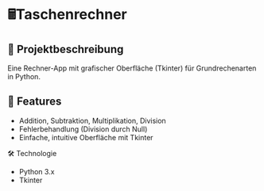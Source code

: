 # 🖩Taschenrechner

## 📝 Projektbeschreibung
Eine Rechner-App mit grafischer Oberfläche (Tkinter) für Grundrechenarten in Python.

## 🚀 Features
- Addition, Subtraktion, Multiplikation, Division  
- Fehlerbehandlung (Division durch Null)  
- Einfache, intuitive Oberfläche mit Tkinter

🛠️ Technologie
- Python 3.x
- Tkinter

